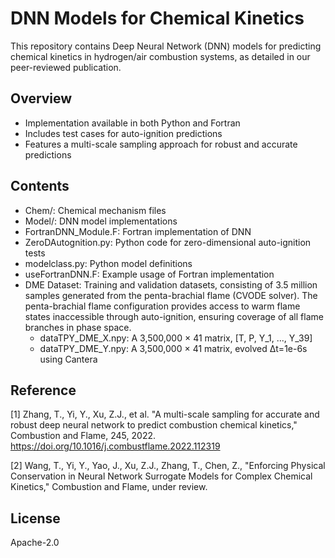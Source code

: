 # DNN Models for Chemical Kinetics
This repository contains Deep Neural Network (DNN) models for predicting chemical kinetics in hydrogen/air combustion systems, as detailed in our peer-reviewed publication.

## Overview
- Implementation available in both Python and Fortran
- Includes test cases for auto-ignition predictions
- Features a multi-scale sampling approach for robust and accurate predictions
## Contents
- Chem/: Chemical mechanism files
- Model/: DNN model implementations
- FortranDNN_Module.F: Fortran implementation of DNN
- ZeroDAutognition.py: Python code for zero-dimensional auto-ignition tests
- modelclass.py: Python model definitions
- useFortranDNN.F: Example usage of Fortran implementation
- DME Dataset: Training and validation datasets, consisting of 3.5 million samples generated from the penta-brachial flame (CVODE solver). The penta-brachial flame configuration provides access to warm flame states inaccessible through auto-ignition, ensuring coverage of all flame branches in phase space.
  - dataTPY_DME_X.npy: A 3,500,000 × 41 matrix, [T, P, Y_1, ..., Y_39]
  - dataTPY_DME_Y.npy: A 3,500,000 × 41 matrix, evolved Δt=1e-6s using Cantera

## Reference
[1] Zhang, T., Yi, Y., Xu, Z.J., et al. "A multi-scale sampling for accurate and robust deep neural network to predict combustion chemical kinetics," Combustion and Flame, 245, 2022.
https://doi.org/10.1016/j.combustflame.2022.112319

[2] Wang, T., Yi, Y., Yao, J., Xu, Z.J., Zhang, T., Chen, Z., "Enforcing Physical Conservation in Neural Network Surrogate Models for Complex Chemical Kinetics," Combustion and Flame, under review.

## License
Apache-2.0
